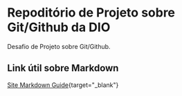 # Repoditório de Projeto sobre Git/Github da DIO

Desafio de Projeto sobre Git/Github.

## Link útil sobre Markdown

[Site Markdown Guide](https://www.markdownguide.org/){target="\_blank"}
